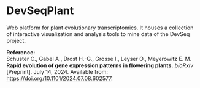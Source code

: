 # DevSeqPlant
Web platform for plant evolutionary transcriptomics. It houses a collection of interactive visualization and analysis tools to mine data of the DevSeq project.

**Reference:**
<br/>
Schuster C., Gabel A., Drost H.-G., Grosse I., Leyser O., Meyerowitz E. M. **Rapid evolution of gene expression patterns in flowering plants.** *bioRxiv* [Preprint]. July 14, 2024. Available from: https://doi.org/10.1101/2024.07.08.602577.
